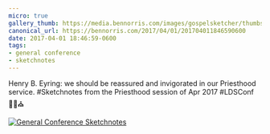 ```yaml
---
micro: true
gallery_thumb: https://media.bennorris.com/images/gospelsketcher/thumbs/apr-17-3-eyring.jpg
canonical_url: https://bennorris.com/2017/04/01/201704011846590600
date: 2017-04-01 18:46:59-0600
tags:
- general conference
- sketchnotes
---
```


Henry B. Eyring: we should be reassured and invigorated in our Priesthood service. #Sketchnotes from the Priesthood session of Apr 2017 #LDSConf ✍🏼⛪️

[![General Conference Sketchnotes](https://media.bennorris.com/images/gospelsketcher/general-conference/apr-2017/apr-17-3-eyring.jpg)](https://media.bennorris.com/images/gospelsketcher/general-conference/apr-2017/apr-17-3-eyring.jpg)
